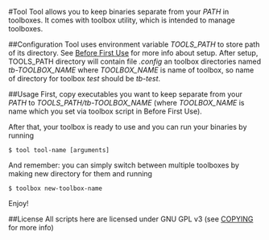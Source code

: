 #Tool
Tool allows you to keep binaries separate from your _PATH_ in toolboxes.
It comes with toolbox utility, which is intended to manage toolboxes.

##Configuration
Tool uses environment variable _TOOLS\_PATH_ to store path of its directory. See
[Before First Use](BeforeFirstUse.md) for more info about setup. After setup,
TOOLS\_PATH directory will contain file _.config_ an toolbox directories named
_tb-TOOLBOX\_NAME_ where _TOOLBOX\_NAME_ is name of toolbox, so name of
directory for toolbox _test_ should be _tb-test_.

##Usage
First, copy executables you want to keep separate from your _PATH_ to
_TOOLS\_PATH/tb-TOOLBOX\_NAME_ (where _TOOLBOX\_NAME_ is name which you set via
toolbox script in Before First Use).

After that, your toolbox is ready to use and you can run your binaries by
running

    $ tool tool-name [arguments]

And remember: you can simply switch between multiple toolboxes by making new
directory for them and running

    $ toolbox new-toolbox-name

Enjoy!

##License
All scripts here are licensed under GNU GPL v3 (see
  [COPYING](COPYING) for more info)
